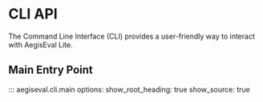 # CLI API

The Command Line Interface (CLI) provides a user-friendly way to interact with AegisEval Lite.

## Main Entry Point

::: aegiseval.cli.main
    options:
      show_root_heading: true
      show_source: true 
